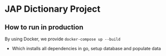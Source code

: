 # JAP Dictionary Project

## How to run in production

By using Docker, we provide `docker-compose up --build`
- Which installs all dependencies in go, setup database and populate data
